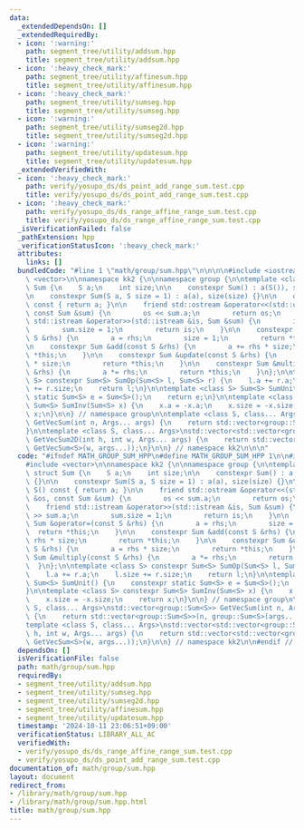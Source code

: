 ```yaml
---
data:
  _extendedDependsOn: []
  _extendedRequiredBy:
  - icon: ':warning:'
    path: segment_tree/utility/addsum.hpp
    title: segment_tree/utility/addsum.hpp
  - icon: ':heavy_check_mark:'
    path: segment_tree/utility/affinesum.hpp
    title: segment_tree/utility/affinesum.hpp
  - icon: ':heavy_check_mark:'
    path: segment_tree/utility/sumseg.hpp
    title: segment_tree/utility/sumseg.hpp
  - icon: ':warning:'
    path: segment_tree/utility/sumseg2d.hpp
    title: segment_tree/utility/sumseg2d.hpp
  - icon: ':warning:'
    path: segment_tree/utility/updatesum.hpp
    title: segment_tree/utility/updatesum.hpp
  _extendedVerifiedWith:
  - icon: ':heavy_check_mark:'
    path: verify/yosupo_ds/ds_point_add_range_sum.test.cpp
    title: verify/yosupo_ds/ds_point_add_range_sum.test.cpp
  - icon: ':heavy_check_mark:'
    path: verify/yosupo_ds/ds_range_affine_range_sum.test.cpp
    title: verify/yosupo_ds/ds_range_affine_range_sum.test.cpp
  _isVerificationFailed: false
  _pathExtension: hpp
  _verificationStatusIcon: ':heavy_check_mark:'
  attributes:
    links: []
  bundledCode: "#line 1 \"math/group/sum.hpp\"\n\n\n\n#include <iostream>\n#include\
    \ <vector>\n\nnamespace kk2 {\n\nnamespace group {\n\ntemplate <class S> struct\
    \ Sum {\n    S a;\n    int size;\n\n    constexpr Sum() : a(S()), size(0) {}\n\
    \n    constexpr Sum(S a, S size = 1) : a(a), size(size) {}\n\n    operator S()\
    \ const { return a; }\n\n    friend std::ostream &operator<<(std::ostream &os,\
    \ const Sum &sum) {\n        os << sum.a;\n        return os;\n    }\n\n    friend\
    \ std::istream &operator>>(std::istream &is, Sum &sum) {\n        is >> sum.a;\n\
    \        sum.size = 1;\n        return is;\n    }\n\n    constexpr Sum &operator=(const\
    \ S &rhs) {\n        a = rhs;\n        size = 1;\n        return *this;\n    }\n\
    \n    constexpr Sum &add(const S &rhs) {\n        a += rhs * size;\n        return\
    \ *this;\n    }\n\n    constexpr Sum &update(const S &rhs) {\n        a = rhs\
    \ * size;\n        return *this;\n    }\n\n    constexpr Sum &multiply(const S\
    \ &rhs) {\n        a *= rhs;\n        return *this;\n    }\n};\n\ntemplate <class\
    \ S> constexpr Sum<S> SumOp(Sum<S> l, Sum<S> r) {\n    l.a += r.a;\n    l.size\
    \ += r.size;\n    return l;\n}\n\ntemplate <class S> Sum<S> SumUnit() {\n    constexpr\
    \ static Sum<S> e = Sum<S>();\n    return e;\n}\n\ntemplate <class S> constexpr\
    \ Sum<S> SumInv(Sum<S> x) {\n    x.a = -x.a;\n    x.size = -x.size;\n    return\
    \ x;\n}\n\n} // namespace group\n\ntemplate <class S, class... Args>\nstd::vector<group::Sum<S>>\
    \ GetVecSum(int n, Args... args) {\n    return std::vector<group::Sum<S>>(n, group::Sum<S>(args...));\n\
    }\n\ntemplate <class S, class... Args>\nstd::vector<std::vector<group::Sum<S>>>\
    \ GetVecSum2D(int h, int w, Args... args) {\n    return std::vector<std::vector<group::Sum<S>>>(h,\
    \ GetVecSum<S>(w, args...));\n}\n\n} // namespace kk2\n\n\n"
  code: "#ifndef MATH_GROUP_SUM_HPP\n#define MATH_GROUP_SUM_HPP 1\n\n#include <iostream>\n\
    #include <vector>\n\nnamespace kk2 {\n\nnamespace group {\n\ntemplate <class S>\
    \ struct Sum {\n    S a;\n    int size;\n\n    constexpr Sum() : a(S()), size(0)\
    \ {}\n\n    constexpr Sum(S a, S size = 1) : a(a), size(size) {}\n\n    operator\
    \ S() const { return a; }\n\n    friend std::ostream &operator<<(std::ostream\
    \ &os, const Sum &sum) {\n        os << sum.a;\n        return os;\n    }\n\n\
    \    friend std::istream &operator>>(std::istream &is, Sum &sum) {\n        is\
    \ >> sum.a;\n        sum.size = 1;\n        return is;\n    }\n\n    constexpr\
    \ Sum &operator=(const S &rhs) {\n        a = rhs;\n        size = 1;\n      \
    \  return *this;\n    }\n\n    constexpr Sum &add(const S &rhs) {\n        a +=\
    \ rhs * size;\n        return *this;\n    }\n\n    constexpr Sum &update(const\
    \ S &rhs) {\n        a = rhs * size;\n        return *this;\n    }\n\n    constexpr\
    \ Sum &multiply(const S &rhs) {\n        a *= rhs;\n        return *this;\n  \
    \  }\n};\n\ntemplate <class S> constexpr Sum<S> SumOp(Sum<S> l, Sum<S> r) {\n\
    \    l.a += r.a;\n    l.size += r.size;\n    return l;\n}\n\ntemplate <class S>\
    \ Sum<S> SumUnit() {\n    constexpr static Sum<S> e = Sum<S>();\n    return e;\n\
    }\n\ntemplate <class S> constexpr Sum<S> SumInv(Sum<S> x) {\n    x.a = -x.a;\n\
    \    x.size = -x.size;\n    return x;\n}\n\n} // namespace group\n\ntemplate <class\
    \ S, class... Args>\nstd::vector<group::Sum<S>> GetVecSum(int n, Args... args)\
    \ {\n    return std::vector<group::Sum<S>>(n, group::Sum<S>(args...));\n}\n\n\
    template <class S, class... Args>\nstd::vector<std::vector<group::Sum<S>>> GetVecSum2D(int\
    \ h, int w, Args... args) {\n    return std::vector<std::vector<group::Sum<S>>>(h,\
    \ GetVecSum<S>(w, args...));\n}\n\n} // namespace kk2\n\n#endif // MATH_GROUP_SUM_HPP\n"
  dependsOn: []
  isVerificationFile: false
  path: math/group/sum.hpp
  requiredBy:
  - segment_tree/utility/addsum.hpp
  - segment_tree/utility/sumseg.hpp
  - segment_tree/utility/sumseg2d.hpp
  - segment_tree/utility/affinesum.hpp
  - segment_tree/utility/updatesum.hpp
  timestamp: '2024-10-11 23:06:51+09:00'
  verificationStatus: LIBRARY_ALL_AC
  verifiedWith:
  - verify/yosupo_ds/ds_range_affine_range_sum.test.cpp
  - verify/yosupo_ds/ds_point_add_range_sum.test.cpp
documentation_of: math/group/sum.hpp
layout: document
redirect_from:
- /library/math/group/sum.hpp
- /library/math/group/sum.hpp.html
title: math/group/sum.hpp
---
```


